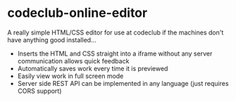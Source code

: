 codeclub-online-editor
======================

A really simple HTML/CSS editor for use at codeclub if the machines don't have anything good installed...

* Inserts the HTML and CSS straight into a iframe without any server communication allows quick feedback 
* Automatically saves work every time it is previewed
* Easily view work in full screen mode
* Server side REST API can be implemented in any language (just requires CORS support)
